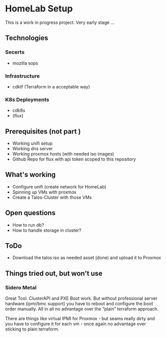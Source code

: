 # HomeLab Setup

This is a work in progress project. Very early stage ...

## Technologies

### Secerts

- mozilla sops

### Infrastructure

- cdktf (Terraform in a acceptable way)

### K8s Deployments
- cdk8s
- (flux)

## Prerequisites (not part )

- Working unifi setup
- Working dns server
- Working proxmox hosts (with needed iso images)
- Github Repo for flux with api token scoped to this repository

## What's working

- Configure unifi (create network for HomeLab)
- Spinning up VMs with proxmox
- Create a Talos-Cluster with those VMs

## Open questions

- How to run db?
- How to handle storage in cluster?

## ToDo
- Download the talos iso as needed asset (done) and upload it to Proxmox


## Things tried out, but won't use

### Sidero Metal

Great Tool. ClusterAPI and PXE Boot work. But without professional server hardware (ipmi/bmc support) you have to reboot and configure the boot order manually. All in all no advantage over the “plain” terraform approach.

There are things like virtual IPMI for Proxmox - but seams really dirty and you have to configure it for each vm - once again no advantage over sticking to plain terraform.